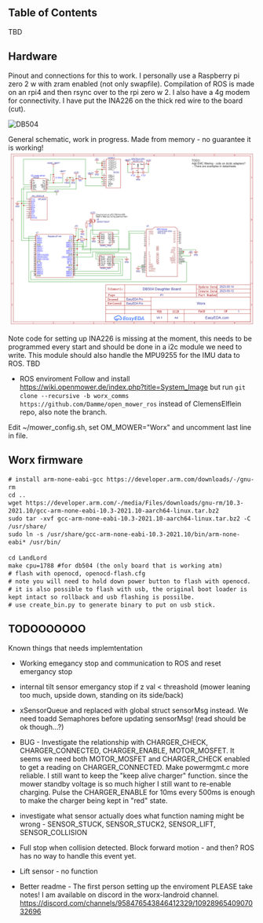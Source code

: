 ## Table of Contents

TBD


## Hardware
Pinout and connections for this to work. I personally use a Raspberry pi zero 2 w with zram enabled (not only swapfile). Compilation of ROS is made on an rpi4 and then rsync over to the rpi zero w 2.
I also have a 4g modem for connectivity. I have put the INA226 on the thick red wire to the board (cut).

![DB504](Worx_db504_pcb.png)

General schematic, work in progress. Made from memory - no guarantee it is working!
![Schematic](Worx_db504_schematic.png)

Note code for setting up INA226 is missing at the moment, this needs to be programmed every start and should be done in a i2c module we need to write. This module should also handle the MPU9255 for the IMU data to ROS. TBD


* ROS enviroment
Follow and install https://wiki.openmower.de/index.php?title=System_Image but run `git clone --recursive -b worx_comms https://github.com/Damme/open_mower_ros`  instead of ClemensElflein repo, also note the branch.

Edit ~/mower_config.sh, set OM_MOWER="Worx" and uncomment last line in file.

## Worx firmware
```
# install arm-none-eabi-gcc https://developer.arm.com/downloads/-/gnu-rm
cd ..
wget https://developer.arm.com/-/media/Files/downloads/gnu-rm/10.3-2021.10/gcc-arm-none-eabi-10.3-2021.10-aarch64-linux.tar.bz2
sudo tar -xvf gcc-arm-none-eabi-10.3-2021.10-aarch64-linux.tar.bz2 -C /usr/share/
sudo ln -s /usr/share/gcc-arm-none-eabi-10.3-2021.10/bin/arm-none-eabi* /usr/bin/

cd LandLord
make cpu=1788 #for db504 (the only board that is working atm)
# flash with openocd, openocd-flash.cfg
# note you will need to hold down power button to flash with openocd.
# it is also possible to flash with usb, the original boot loader is kept intact so rollback and usb flashing is possilbe.
# use create_bin.py to generate binary to put on usb stick.
```


## TODOOOOOOO
Known things that needs implemtentation
* Working emegancy stop and communication to ROS and reset emergancy stop
* internal tilt sensor emergancy stop if z val < threashold (mower leaning too much, upside down, standing on its side/back)

* xSensorQueue and replaced with global struct sensorMsg instead. We need toadd Semaphores before updating sensorMsg! (read should be ok though...?)

* BUG - Investigate the relationship with CHARGER_CHECK, CHARGER_CONNECTED, CHARGER_ENABLE, MOTOR_MOSFET. It seems we need both MOTOR_MOSFET and CHARGER_CHECK enabled to get a reading on CHARGER_CONNECTED. Make powermgmt.c more reliable. I still want to keep the "keep alive charger" function. since the mower standby voltage is so much higher I still want to re-enable charging. Pulse the CHARGER_ENABLE for 10ms every 500ms is enough to make the charger being kept in "red" state.

* investigate what sensor actually does what function naming might be wrong - SENSOR_STUCK, SENSOR_STUCK2, SENSOR_LIFT, SENSOR_COLLISION
* Full stop when collision detected. Block forward motion - and then? ROS has no way to handle this event yet.
* Lift sensor - no function

* Better readme - The first person setting up the enviroment PLEASE take notes! I am available on discord in the worx-landroid channel. https://discord.com/channels/958476543846412329/1092896540907032696